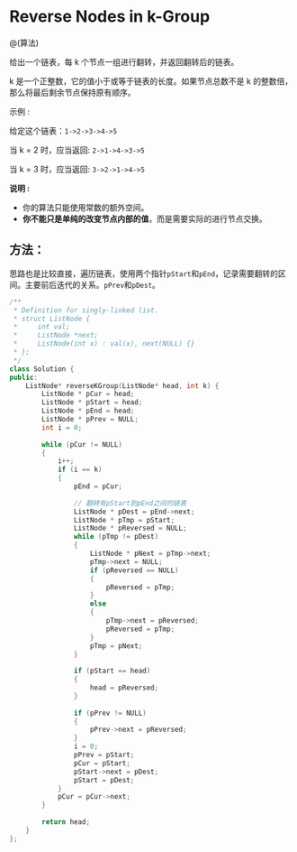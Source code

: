 # Reverse Nodes in k-Group

@(算法)

给出一个链表，每 k 个节点一组进行翻转，并返回翻转后的链表。

k 是一个正整数，它的值小于或等于链表的长度。如果节点总数不是 k 的整数倍，那么将最后剩余节点保持原有顺序。

示例 :

给定这个链表：`1->2->3->4->5`

当 k = 2 时，应当返回: `2->1->4->3->5`

当 k = 3 时，应当返回: `3->2->1->4->5`

**说明 :**
+ 你的算法只能使用常数的额外空间。
+ **你不能只是单纯的改变节点内部的值**，而是需要实际的进行节点交换。

## 方法：

思路也是比较直接，遍历链表，使用两个指针`pStart`和`pEnd`，记录需要翻转的区间。主要前后迭代的关系。`pPrev`和`pDest`。

```cpp
/**
 * Definition for singly-linked list.
 * struct ListNode {
 *     int val;
 *     ListNode *next;
 *     ListNode(int x) : val(x), next(NULL) {}
 * };
 */
class Solution {
public:
    ListNode* reverseKGroup(ListNode* head, int k) {
        ListNode * pCur = head;
        ListNode * pStart = head;
        ListNode * pEnd = head;
        ListNode * pPrev = NULL;
        int i = 0;
        
        while (pCur != NULL)
        {
            i++;
            if (i == k)
            {
                pEnd = pCur;
                
                // 翻转有pStart到pEnd之间的链表
                ListNode * pDest = pEnd->next;
                ListNode * pTmp = pStart;
                ListNode * pReversed = NULL;
                while (pTmp != pDest)
                {
                    ListNode * pNext = pTmp->next;
                    pTmp->next = NULL;
                    if (pReversed == NULL)
                    {
                        pReversed = pTmp;
                    }
                    else
                    {
                        pTmp->next = pReversed;
                        pReversed = pTmp;
                    }
                    pTmp = pNext;
                }
                
                if (pStart == head)
                {
                    head = pReversed;
                }
                
                if (pPrev != NULL)
                {
                    pPrev->next = pReversed;
                }
                i = 0;
                pPrev = pStart;
                pCur = pStart;
                pStart->next = pDest;
                pStart = pDest;
            }
            pCur = pCur->next;
        }
        
        return head;
    }
};
```
